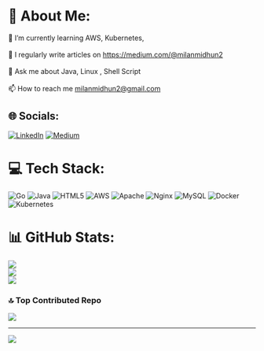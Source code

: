 # 💫 About Me:
🌱 I’m currently learning AWS, Kubernetes,<br><br>📝 I regularly write articles on https://medium.com/@milanmidhun2<br><br>💬 Ask me about Java, Linux , Shell Script<br><br>📫 How to reach me milanmidhun2@gmail.com


## 🌐 Socials:
[![LinkedIn](https://img.shields.io/badge/LinkedIn-%230077B5.svg?logo=linkedin&logoColor=white)](https://linkedin.com/in/https://www.linkedin.com/in/milan-suras-036277190/) [![Medium](https://img.shields.io/badge/Medium-12100E?logo=medium&logoColor=white)](https://medium.com/@milanmidhun2) 

# 💻 Tech Stack:
![Go](https://img.shields.io/badge/go-%2300ADD8.svg?style=for-the-badge&logo=go&logoColor=white) ![Java](https://img.shields.io/badge/java-%23ED8B00.svg?style=for-the-badge&logo=openjdk&logoColor=white) ![HTML5](https://img.shields.io/badge/html5-%23E34F26.svg?style=for-the-badge&logo=html5&logoColor=white) ![AWS](https://img.shields.io/badge/AWS-%23FF9900.svg?style=for-the-badge&logo=amazon-aws&logoColor=white) ![Apache](https://img.shields.io/badge/apache-%23D42029.svg?style=for-the-badge&logo=apache&logoColor=white) ![Nginx](https://img.shields.io/badge/nginx-%23009639.svg?style=for-the-badge&logo=nginx&logoColor=white) ![MySQL](https://img.shields.io/badge/mysql-%2300000f.svg?style=for-the-badge&logo=mysql&logoColor=white) ![Docker](https://img.shields.io/badge/docker-%230db7ed.svg?style=for-the-badge&logo=docker&logoColor=white) ![Kubernetes](https://img.shields.io/badge/kubernetes-%23326ce5.svg?style=for-the-badge&logo=kubernetes&logoColor=white)
# 📊 GitHub Stats:
![](https://github-readme-stats.vercel.app/api?username=milansuras&theme=dark&hide_border=false&include_all_commits=false&count_private=false)<br/>
![](https://github-readme-streak-stats.herokuapp.com/?user=milansuras&theme=dark&hide_border=false)<br/>
![](https://github-readme-stats.vercel.app/api/top-langs/?username=milansuras&theme=dark&hide_border=false&include_all_commits=false&count_private=false&layout=compact)

### 🔝 Top Contributed Repo
![](https://github-contributor-stats.vercel.app/api?username=milansuras&limit=5&theme=alduin&combine_all_yearly_contributions=true)

---
[![](https://visitcount.itsvg.in/api?id=milansuras&icon=6&color=4)](https://visitcount.itsvg.in)

<!-- Proudly created with GPRM ( https://gprm.itsvg.in ) -->
